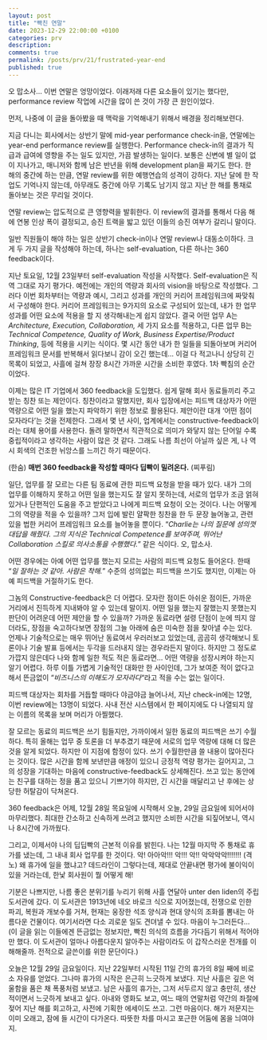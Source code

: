 ```yaml
--- 
layout: post
title: "빡친 연말"
date: 2023-12-29 22:00:00 +0100
categories: prv
description: 
comments: true
permalink: /posts/prv/21/frustrated-year-end
published: true
---
```


오 맙소사… 이번 연말은 엉망이었다. 이래저래 다른 요소들이 있기는 했다만, performance review 작업에 시간을 많이 쓴 것이 가장 큰 원인이었다.

먼저, 나중에 이 글을 돌아봤을 때 맥락을 기억해내기 위해서 배경을 정리해보련다.

지금 다니는 회사에서는 상반기 말에 mid-year performance check-in을, 연말에는 year-end performance review를 실행한다. Performance check-in의 결과가 직급과 급여에 영향을 주는 일도 있지만, 가끔 발생하는 일이다. 보통은 신변에 별 일이 없이 지나가고, 매니저와 함께 남은 반년을 위해 development plan을 짜기도 한다. 한 해의 중간에 하는 만큼, 연말 review를 위한 예행연습의 성격이 강하다. 지난 달에 한 작업도 기억나지 않는데, 아무래도 중간에 아무 기록도 남기지 않고 지난 한 해를 통채로 돌아보는 것은 무리일 것이다.

연말 review는 압도적으로 큰 영향력을 발휘한다. 이 review의 결과를 통해서 다음 해에 연봉 인상 폭이 결정되고, 승진 트랙을 밟고 있던 이들의 승진 여부가 갈리니 말이다.

일반 직원들이 해야 하는 일은 상반기 check-in이나 연말 review나 대동소이하다. 크게 두 가지 글을 작성해야 하는데, 하나는 self-evaluation, 다른 하나는 360 feedback이다.

지난 토요일, 12월 23일부터 self-evaluation 작성을 시작했다. Self-evaluation은 직역 그대로 자기 평가다. 예전에는 개인의 역량과 회사의 vision을 바탕으로 작성했다. 그러다 이번 회차부터는 역량과 예시, 그리고 성과를 개인의 커리어 프레임워크에 짜맞춰서 구성해야 한다. 커리어 프레임워크는 9가지의 요소로 구성되어 있는데, 내가 한 업무 성과를 어떤 요소에 적용을 할 지 생각해내는게 쉽지 않았다. 결국 어떤 업무 A는 *Architecture, Execution, Collaboration,* 세 가지 요소를 적용하고, 다른 업무 B는 *Technical Competence, Quality of Work, Business Expertise/Product Thinking*, 등에 적용을 시키는 식이다. 몇 시간 동안 내가 한 일들을 되돌아보며 커리어 프레임워크 문서를 반복해서 읽다보니 감이 오긴 했는데… 이걸 다 적고나니 상당히 긴 목록이 되었고, 사흘에 걸쳐 장장 8시간 가까운 시간을 소비한 후였다. 1차 빡침의 순간이었다.

이제는 많은 IT 기업에서 360 feedback을 도입했다. 쉽게 말해 회사 동료들끼리 주고받는 칭찬 또는 제안이다. 칭찬이라고 말했지만, 회사 입장에서는 피드백 대상자가 어떤 역량으로 어떤 일을 했는지 파악하기 위한 정보로 활용된다. 제안이란 대개 ‘어떤 점이 모자라다’는 것을 전제한다. 그래서 몇 년 사이, 업계에서는 constructive-feedback이라는 대체 용어를 사용한다. 돌려 말하면서 직관적으로 의미가 와닿지 않는 단어일 수록 중립적이라고 생각하는 사람이 많은 것 같다. 그래도 나름 최선이 아닐까 싶은 게, 나 역시 회색의 건조한 뉘앙스를 느끼긴 하기 때문이다.

(한숨) **매번 360 feedback을 작성할 때마다 딥빡이 밀려온다.** (찌푸림)

일단, 업무를 잘 모르는 다른 팀 동료에 관한 피드백 요청을 받을 때가 있다. 내가 그의 업무를 이해하지 못하고 어떤 일을 했는지도 잘 알지 못하는데, 서로의 업무가 조금 얽혀있거나 단편적인 도움을 주고 받았다고 나에게 피드백 요청이 오는 것이다. 나는 어떻게 그의 역량을 적을 수 있을까? 그저 입에 발린 얄팍한 칭찬을 한 두 문장 늘어놓고, 관련있을 법한 커리어 프레임워크 요소를 늘어놓을 뿐이다. “*Charlie는 나의 질문에 성의껏 대답을 해줬다. 그의 지식은 Technical Competence를 보여주며, 뛰어난 Collaboration 스킬로 의사소통을 수행했다.*” 같은 식이다. 오, 맙소사.

어떤 경우에는 아예 어떤 업무를 했는지 모르는 사람의 피드백 요청도 들어온다. 한때 “*일 잘하는 것 같아. 사람은 착해.*” 수준의 성의없는 피드백을 쓰기도 했지만, 이제는 아예 피드백을 거절하기도 한다.

그놈의 Constructive-feedback은 더 어렵다. 모자란 점이든 아쉬운 점이든, 가까운 거리에서 진득하게 지내봐야 알 수 있는데 말이지. 어떤 일을 했는지 잘했는지 못했는지 판단이 어려운데 어떤 제안을 할 수 있을까? 가까운 동료라면 설령 단점이 눈에 띄지 않더라도, 장점을 숙고하다보면 장점의 그늘 아래에 숨은 미숙한 점을 찾아낼 수는 있다. 언제나 기술적으로는 매우 뛰어난 동료여서 우러러보고 있었는데, 곰곰히 생각해보니 토론이나 기술 발표 등에서는 두각을 드러내지 않는 경우라든지 말이다. 하지만 그 정도로 가깝지 않은데다 나와 함께 일한 적도 적은 동료라면… 어떤 역량을 성장시켜야 하는지 알기 어렵다. 하루 이틀 가볍게 기술적인 대화만 한 사이인데, 그가 보여준 적이 없다고 해서 뜬금없이 “*비즈니스의 이해도가 모자라다*“라고 적을 수는 없는 일이다.

피드백 대상자는 회차를 거듭할 때마다 야금야금 늘어나서, 지난 check-in에는 12명, 이번 review에는 13명이 되었다. 사내 전산 시스템에서 한 페이지에도 다 나열되지 않는 이름의 목록을 보며 머리가 아찔했다.

잘 모르는 동료의 피드백은 쓰기 힘들지만, 가까이에서 일한 동료의 피드백은 쓰기 수월하다. 특히 올해는 업무 중 토론을 더 부추겼기 때문에 서로의 업무 역량에 대해 더 많은 것을 알게 되었다. 하지만 이 지점에 함정이 있다. 쓰기 수월한만큼 쓸 내용이 많아진다는 것이다. 많은 시간을 함께 보낸만큼 애정이 있으니 긍정적 역량 평가는 길어지고, 그의 성장을 기대하는 마음에 constructive-feedback도 상세해진다. 쓰고 있는 동안에는 친구를 대하는 정을 품고 있으니 기쁘기야 하지만, 긴 시간을 매달리고 난 후에는 상당한 허탈감이 닥쳐온다.

360 feedback은 어제, 12월 28일 목요일에 시작해서 오늘, 29일 금요일에 되어서야 마무리했다. 최대한 간소하고 신속하게 쓰려고 했지만 소비한 시간을 되짚어보니, 역시나 8시간에 가까웠다.

그리고, 이제서야 나의 딥딥빡의 근본적 이유를 밝힌다. 나는 12월 마지막 주 통채로 휴가를 냈는데, 그 내내 회사 업무를 한 것이다. 악! 아아악!!! 악!!! 악!! 악악악악!!!!!!! (격노) 왜 휴가에 일을 했냐고? 데드라인이 그렇다는데, 제대로 안끝내면 평가에 불이익이 있을 거라는데, 한낯 회사원이 뭘 어떻게 해!

기분은 나쁘지만, 나름 좋은 분위기를 누리기 위해 사흘 연달아 unter den liden의 주립 도서관에 갔다. 이 도서관은 1913년에 네오 바로크 식으로 지어졌는데, 전쟁으로 인한 파괴, 복원과 개보수를 거쳐, 현재는 웅장한 석조 양식과 현대 양식의 조화를 뽐내는 아름다운 건물이다. 여기서라면 다소 괴로운 일도 견뎌낼 수 있다. 마음이 누그러든다… (이 글을 읽는 이들에겐 뜬금없는 정보지만, 빡친 의식의 흐름을 가다듬기 위해서 적어야만 했다. 이 도서관이 얼마나 아름다운지 알아주는 사람이라도 이 갑작스러운 전개를 이해해줄까. 전적으로 글쓴이를 위한 문단이다.)

오늘은 12월 29일 금요일이다. 지난 22일부터 시작된 11일 간의 휴가의 8일 째에 비로소 자유를 얻었다. 그나마 휴가의 시작은 은근히 느긋하게 보냈다. 지난 사흘은 깊은 억울함을 품은 채 폭풍처럼 보냈고. 남은 사흘의 휴가는, 그저 서두르지 않고 충만히, 생산적이면서 느긋하게 보내고 싶다. 아내와 영화도 보고, 여느 때의 연말처럼 약간의 좌절에 젖어 지난 해를 회고하고, 사전에 기획한 에세이도 쓰고. 그런 마음이다. 해가 저문지는 이미 오래고, 잠에 들 시간이 다가온다. 따뜻한 차를 마시고 포근한 어둠에 몸을 늬여야지.
